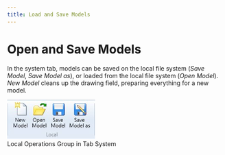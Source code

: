 ```yaml
---
title: Load and Save Models
---
```


# Open and Save Models

In the system tab, models can be saved on the local file system (_Save Model_, _Save Model as_), or loaded from the local file system (_Open Model_).
_New Model_ cleans up the drawing field, preparing everything for a new model.

![Screenshot: Local Operations Group in Tab System](./img/Local_Operations_Group.jpg "Screenshot: Local Operations Group in Tab System")  
Local Operations Group in Tab System
